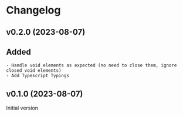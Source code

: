 # Changelog

## v0.2.0 (2023-08-07)

  ## Added

    - Handle void elements as expected (no need to close them, ignore closed void elements)
    - Add Typescript Typings


## v0.1.0 (2023-08-07)

Initial version
